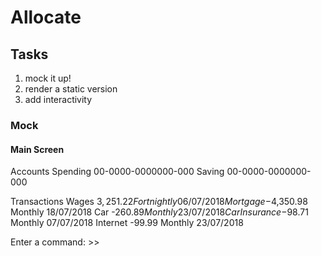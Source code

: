 # Allocate #

## Tasks ##

1. mock it up!
2. render a static version
3. add interactivity


### Mock ###

#### Main Screen ####

Accounts
Spending    00-0000-0000000-000
Saving      00-0000-0000000-000

Transactions
Wages            $3,251.22        Fortnightly     06/07/2018
Mortgage        -$4,350.98        Monthly         18/07/2018
Car             -$260.89          Monthly         23/07/2018
Car Insurance   -$98.71           Monthly         07/07/2018
Internet        -99.99            Monthly         23/07/2018


Enter a command:
\>>
